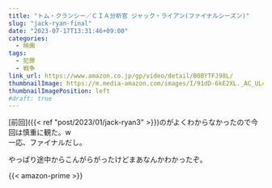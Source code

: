 ```yaml
---
title: "トム・クランシー／ＣＩＡ分析官 ジャック・ライアン(ファイナルシーズン)"
slug: "jack-ryan-final"
date: "2023-07-17T13:31:46+09:00"
categories:
  - 映画
tags:
  - 犯罪
  - 戦争
link_url: https://www.amazon.co.jp/gp/video/detail/B0BYTFJ98L/
thumbnailImage: https://m.media-amazon.com/images/I/91dD-6kE2XL._AC_UL400_.jpg
thumbnailImagePosition: left
#draft: true
---
```

[前回]({{< ref "post/2023/01/jack-ryan3" >}})のがよくわからなかったので今回は慎重に観た。w  
一応、ファイナルだし。
<!--more-->
やっぱり途中からこんがらがったけどまあなんかわかったぞ。

{{< amazon-prime >}}
